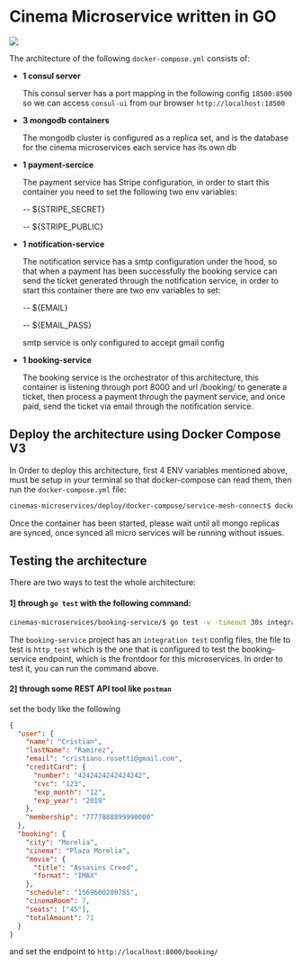 # Cinema Microservice written in GO

![](../../images/Group5.png)


The architecture of the following `docker-compose.yml` consists of:

- **1 consul server**

  This consul server has a port mapping in the following config `18500:8500` so we can access `consul-ui` from our browser `http://localhost:18500`

- **3 mongodb containers**
  
  The mongodb cluster is configured as a replica set, and is the database for the cinema microservices each service has its own db

- **1 payment-sercice**
  
  The payment service has Stripe configuration, in order to start this container you need to set the following two env variables:

  -- ${STRIPE_SECRET}
  
  -- ${STRIPE_PUBLIC}

- **1 notification-service**

  The notification service has a smtp configuration under the hood, so that when a payment has been successfully the booking service can send the ticket generated through the notification service, in order to start this container there are two env variables to set:

  -- ${EMAIL}

  -- ${EMAIL_PASS}

  smtp service is only configured to accept gmail config

- **1 booking-service**
  
  The booking service is the orchestrator of this architecture, this container is listening through port 8000 and url /booking/ to generate a ticket, then process a payment through the payment service, and once paid, send the ticket via email through the notification service.

## Deploy the architecture using Docker Compose V3

In Order to deploy this architecture, first 4 ENV variables mentioned above, must be setup in your terminal so that docker-compose can read them, then run the `docker-compose.yml` file:

```bash
cinemas-microservices/deploy/docker-compose/service-mesh-connect$ docker-compose up
```

Once the container has been started, please wait until all mongo replicas are synced, once synced all micro services will be running without issues.

## Testing the architecture

There are two ways to test the whole architecture:

#### 1] through `go test` with the following command:
  ```bash
  cinemas-microservices/booking-service/$ go test -v -timeout 30s integration_test -run TestBookingEndpoint -count=1
  ```

The `booking-service` project has an `integration test` config files, the file to test is `http_test` which is the one that is configured to test the booking-service endpoint, which is the frontdoor for this microservices. In order to test it, you can run the command above.


#### 2] through some REST API tool like `postman` 

set the body like the following

```json
{
  "user": {
    "name": "Cristian",
    "lastName": "Ramirez",
    "email": "cristiano.rosetti@gmail.com",
    "creditCard": {
      "number": "4242424242424242",
      "cvc": "123",
      "exp_month": "12",
      "exp_year": "2019"
    },
    "membership": "7777888899990000"
  },
  "booking": {
    "city": "Morelia",
    "cinema": "Plaza Morelia",
    "movie": {
      "title": "Assasins Creed",
      "format": "IMAX"
    },
    "schedule": "1569600200785",
    "cinemaRoom": 7,
    "seats": ["45"],
    "totalAmount": 71
  }
}
```

and set the endpoint to `http://localhost:8000/booking/`